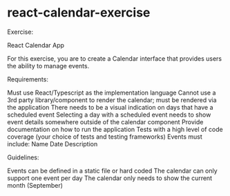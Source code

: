 # react-calendar-exercise

Exercise:

React Calendar App

 

For this exercise, you are to create a Calendar interface that provides users the ability to manage events.

 

Requirements:

Must use React/Typescript as the implementation language
Cannot use a 3rd party library/component to render the calendar; must be rendered via the application
There needs to be a visual indication on days that have a scheduled event
Selecting a day with a scheduled event needs to show event details somewhere outside of the calendar component
Provide documentation on how to run the application
Tests with a high level of code coverage (your choice of tests and testing frameworks)
Events must include:
Name
Date
Description
 

Guidelines:

Events can be defined in a static file or hard coded
The calendar can only support one event per day
The calendar only needs to show the current month (September)